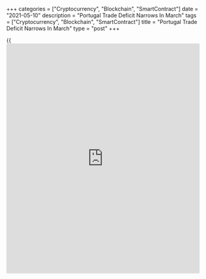 +++
categories = ["Cryptocurrency", "Blockchain", "SmartContract"]
date = "2021-05-10"
description = "Portugal Trade Deficit Narrows In March"
tags = ["Cryptocurrency", "Blockchain", "SmartContract"]
title = "Portugal Trade Deficit Narrows In March"
type = "post"
+++

{{<iframe id="large-banner" src="https://www.bounty.group/#slide=14.0" width="100%" height="600" scrolling="no" style="border: 0px solid rgb(216, 221, 230); border-radius: 3px;">}}

Portugal's trade deficit narrowed in March, figures from Statistics
Portugal showed on Monday.

The trade deficit fell to EUR 1.002 billion in March from EUR 1.556
billion in the same month last year. In February, the deficit was EUR
750 million.

Exports accelerated 28.8 percent year-on-year in March, following a 2.6
percent rise in February.

Imports grew 12.2 percent annually in March, after a 10.4 percent fall
in the previous month.

On a month-on-month basis, exports grew 16.1 percent and imports
increased 18.4 percent.

In the first quarter, exports rose 6.2 percent annually and imports
declined 5.3 percent.

For comments and feedback [contact](https://www.playgroundfx.com/contact/): editorial@rtt[news](https://www.letsplayfx.com/blog/forex-news-website/).com

[Economic News][1]

 **What parts of the world are seeing the best (and worst) economic
performances lately? Click[here][2] to check out our [Econ Scorecard][2]
and find out! See up-to-the-moment [ranking](https://www.playgroundfx.com/blog/crypto-exchange-ranking/)s for the best and worst
performers in [GDP][3], [unemployment rate][4], [inflation][5] and much
more.**

   1. www.rtt[news](https://www.letsplayfx.com/blog/forex-news-website/).com/Content/EconomicNews.aspx
   2. www.rtt[news](https://www.letsplayfx.com/blog/forex-news-website/).com/economic-scorecard/world-rank/unemployment-rate/highest-performance.aspx
   3. www.rtt[news](https://www.letsplayfx.com/blog/forex-news-website/).com/economic-scorecard/world-rank/GDP/highest-performance.aspx
   4. www.rtt[news](https://www.letsplayfx.com/blog/forex-news-website/).com/economic-scorecard/world-rank/unemployment-rate/lowest-performance.aspx
   5. www.rtt[news](https://www.letsplayfx.com/blog/forex-news-website/).com/economic-scorecard/world-rank/CPI/highest-performance.aspx